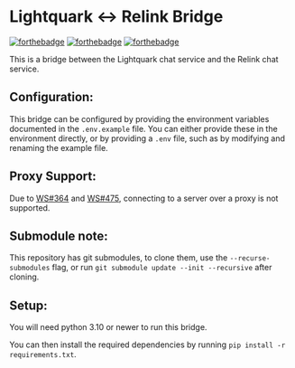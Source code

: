 # Lightquark <-> Relink Bridge
[![forthebadge](https://forthebadge.com/images/badges/powered-by-electricity.svg)](https://forthebadge.com) [![forthebadge](https://forthebadge.com/images/badges/made-with-python.svg)](https://forthebadge.com) [![forthebadge](https://forthebadge.com/images/badges/you-didnt-ask-for-this.svg)](https://forthebadge.com)

This is a bridge between the Lightquark chat service and the Relink chat service. 

## Configuration:
This bridge can be configured by providing the environment variables documented in the `.env.example` file. You can either provide these in the environment directly, or by providing a `.env` file, such as by modifying and renaming the example file.

## Proxy Support:
Due to [WS#364](https://github.com/python-websockets/websockets/issues/364) and [WS#475](https://github.com/python-websockets/websockets/issues/475),
connecting to a server over a proxy is not supported.

## Submodule note:
This repository has git submodules, to clone them, use the `--recurse-submodules` flag, or run `git submodule update --init --recursive` after cloning.

## Setup:
You will need python 3.10 or newer to run this bridge.

You can then install the required dependencies by running `pip install -r requirements.txt`.
